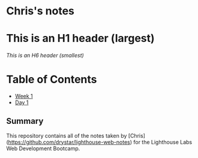 # Chris's notes

# This is an H1 header (largest)
###### This is an H6 header (smallest)

# Table of Contents
  * [Week 1](/Week_1)
  * [Day 1](/Week_1/Day_1)


## Summary 

This repository contains all of the notes taken by [Chris] (https://github.com/drystar/lighthouse-web-notes) for the Lighthouse Labs Web Development Bootcamp.